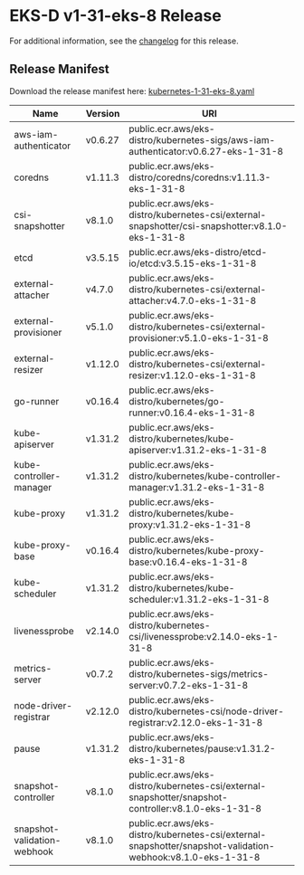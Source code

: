 # EKS-D v1-31-eks-8 Release

For additional information, see the [changelog](CHANGELOG-v1-31-eks-8.md) for this release.

## Release Manifest

Download the release manifest here: [kubernetes-1-31-eks-8.yaml](https://distro.eks.amazonaws.com/kubernetes-1-31/kubernetes-1-31-eks-8.yaml)

| Name | Version | URI |
|------|---------|-----|
| aws-iam-authenticator | v0.6.27 | public.ecr.aws/eks-distro/kubernetes-sigs/aws-iam-authenticator:v0.6.27-eks-1-31-8 |
| coredns | v1.11.3 | public.ecr.aws/eks-distro/coredns/coredns:v1.11.3-eks-1-31-8 |
| csi-snapshotter | v8.1.0 | public.ecr.aws/eks-distro/kubernetes-csi/external-snapshotter/csi-snapshotter:v8.1.0-eks-1-31-8 |
| etcd | v3.5.15 | public.ecr.aws/eks-distro/etcd-io/etcd:v3.5.15-eks-1-31-8 |
| external-attacher | v4.7.0 | public.ecr.aws/eks-distro/kubernetes-csi/external-attacher:v4.7.0-eks-1-31-8 |
| external-provisioner | v5.1.0 | public.ecr.aws/eks-distro/kubernetes-csi/external-provisioner:v5.1.0-eks-1-31-8 |
| external-resizer | v1.12.0 | public.ecr.aws/eks-distro/kubernetes-csi/external-resizer:v1.12.0-eks-1-31-8 |
| go-runner | v0.16.4 | public.ecr.aws/eks-distro/kubernetes/go-runner:v0.16.4-eks-1-31-8 |
| kube-apiserver | v1.31.2 | public.ecr.aws/eks-distro/kubernetes/kube-apiserver:v1.31.2-eks-1-31-8 |
| kube-controller-manager | v1.31.2 | public.ecr.aws/eks-distro/kubernetes/kube-controller-manager:v1.31.2-eks-1-31-8 |
| kube-proxy | v1.31.2 | public.ecr.aws/eks-distro/kubernetes/kube-proxy:v1.31.2-eks-1-31-8 |
| kube-proxy-base | v0.16.4 | public.ecr.aws/eks-distro/kubernetes/kube-proxy-base:v0.16.4-eks-1-31-8 |
| kube-scheduler | v1.31.2 | public.ecr.aws/eks-distro/kubernetes/kube-scheduler:v1.31.2-eks-1-31-8 |
| livenessprobe | v2.14.0 | public.ecr.aws/eks-distro/kubernetes-csi/livenessprobe:v2.14.0-eks-1-31-8 |
| metrics-server | v0.7.2 | public.ecr.aws/eks-distro/kubernetes-sigs/metrics-server:v0.7.2-eks-1-31-8 |
| node-driver-registrar | v2.12.0 | public.ecr.aws/eks-distro/kubernetes-csi/node-driver-registrar:v2.12.0-eks-1-31-8 |
| pause | v1.31.2 | public.ecr.aws/eks-distro/kubernetes/pause:v1.31.2-eks-1-31-8 |
| snapshot-controller | v8.1.0 | public.ecr.aws/eks-distro/kubernetes-csi/external-snapshotter/snapshot-controller:v8.1.0-eks-1-31-8 |
| snapshot-validation-webhook | v8.1.0 | public.ecr.aws/eks-distro/kubernetes-csi/external-snapshotter/snapshot-validation-webhook:v8.1.0-eks-1-31-8 |
